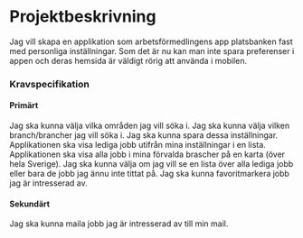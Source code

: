 # Projektbeskrivning

Jag vill skapa en applikation som arbetsförmedlingens app platsbanken fast med personliga inställningar. Som det är nu kan man inte spara preferenser i appen och deras hemsida är väldigt rörig att använda i mobilen.

### Kravspecifikation

#### Primärt
Jag ska kunna välja vilka områden jag vill söka i.
Jag ska kunna välja vilken branch/brancher jag vill söka i.
Jag ska kunna spara dessa inställningar.
Applikationen ska visa lediga jobb utifrån mina inställningar i en lista.
Applikationen ska visa alla jobb i mina förvalda brascher på en karta (över hela Sverige).
Jag ska kunna välja om jag vill se en lista över alla lediga jobb eller bara de jobb jag ännu inte tittat på.
Jag ska kunna favoritmarkera jobb jag är intresserad av.

#### Sekundärt
Jag ska kunna maila jobb jag är intresserad av till min mail.


